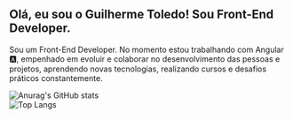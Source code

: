 ## Olá, eu sou o Guilherme Toledo! Sou Front-End Developer.

Sou um Front-End Developer. No momento estou trabalhando com Angular 🅰, empenhado em evoluir e colaborar no desenvolvimento das pessoas e projetos, aprendendo novas tecnologias, realizando cursos e desafios práticos constantemente.

![Anurag's GitHub stats](https://readme-stats-omega-eight.vercel.app/api?username=guitoledo&show_icons=true&theme=dark) 
<br> 
![Top Langs](https://readme-stats-omega-eight.vercel.app/api/top-langs/?username=guitoledo\&layout=compact&theme=dark)



